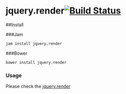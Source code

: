 # jquery.render[![Build Status](https://travis-ci.org/sideroad/jquery.render.png?branch=master)](https://travis-ci.org/sideroad/jquery.render)

##Install 

###Jam
```sh
jam install jquery.render
```

###Bower
```sh
bower install jquery.render
```

### Usage
Please check the [jquery.render](http://sideroad.secret.jp/plugins/jQueryRender/)

